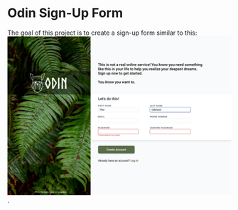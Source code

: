 # Odin Sign-Up Form

The goal of this project is to create a sign-up form similar to this:
![sample sign-up form](sign-up-form.png).
